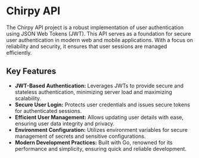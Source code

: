 # Chirpy API

The Chirpy API project is a robust implementation of user authentication using JSON Web Tokens (JWT). This API serves as a foundation for secure user authentication in modern web and mobile applications. With a focus on reliability and security, it ensures that user sessions are managed efficiently.

## Key Features

- **JWT-Based Authentication:** Leverages JWTs to provide secure and stateless authentication, minimizing server load and maximizing scalability.
- **Secure User Login:** Protects user credentials and issues secure tokens for authenticated sessions.
- **Efficient User Management:** Allows updating user details with ease, ensuring user data integrity and privacy.
- **Environment Configuration:** Utilizes environment variables for secure management of secrets and sensitive configurations.
- **Modern Development Practices:** Built with Go, renowned for its performance and simplicity, ensuring quick and reliable development.
